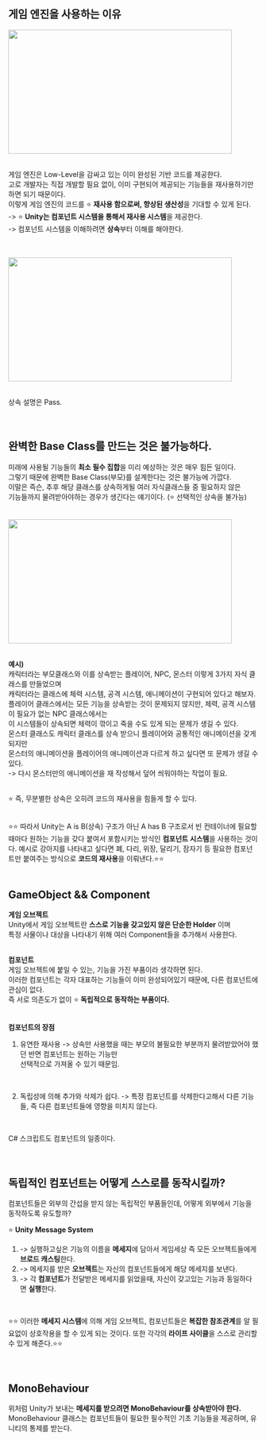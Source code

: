 ## 게임 엔진을 사용하는 이유

<img src="https://user-images.githubusercontent.com/43705434/123098540-37a44100-d46c-11eb-9e99-7aab4c065ab9.PNG" width="450" height="250"><br>
<br>

게임 엔진은 Low-Level을 감싸고 있는 이미 완성된 기반 코드를 제공한다.<br>
고로 개발자는 직접 개발할 필요 없이, 이미 구현되어 제공되는 기능들을 재사용하기만 하면 되기 때문이다.<br>
이렇게 게임 엔진의 코드를 ⭐ **재사용 함으로써, 향상된 생산성**을 기대할 수 있게 된다.<br>
-> ⭐ **Unity는 컴포넌트 시스템을 통해서 재사용 시스템**을 제공한다.<br>
-> 컴포넌트 시스템을 이해하려면 **상속**부터 이해를 해야한다.<br>
<br>
<br>

<img src="https://user-images.githubusercontent.com/43705434/123098552-38d56e00-d46c-11eb-9aea-95fdfeccfe95.PNG" width="450" height="250"><br>
<br>

상속 설명은 Pass.<br>
<br>
<br>

## 완벽한 Base Class를 만드는 것은 불가능하다.
미래에 사용될 기능들의 **최소 필수 집합**을 미리 예상하는 것은 매우 힘든 일이다.<br>
그렇기 때문에 완벽한 Base Class(부모)를 설계한다는 것은 불가능에 가깝다.<br>
이말은 즉슨, 추후 해당 클래스를 상속하게될 여러 자식클래스들 중 필요하지 않은<br>
기능들까지 물려받아야하는 경우가 생긴다는 얘기이다. (⭐ 선택적인 상속을 불가능)<br>
<br>

<img src="https://user-images.githubusercontent.com/43705434/123098546-38d56e00-d46c-11eb-8760-7d48c26a2b32.PNG" width="450" height="250"><br>
<br>

**예시)**<br>
캐릭터라는 부모클래스와 이를 상속받는 플레이어, NPC, 몬스터 이렇게 3가지 자식 클래스를 만들었으며<br>
캐릭터라는 클래스에 체력 시스템, 공격 시스템, 애니메이션이 구현되어 있다고 해보자.<br>
플레이어 클래스에서는 모든 기능을 상속받는 것이 문제되지 않지만, 체력, 공격 시스템이 필요가 없는 NPC 클래스에서는<br>
이 시스템들이 상속되면 체력이 깎이고 죽을 수도 있게 되는 문제가 생길 수 있다.<br>
몬스터 클래스도 캐릭터 클래스를 상속 받으니 플레이어와 공통적인 애니메이션을 갖게 되지만<br>
몬스터의 애니메이션을 플레이어의 애니메이션과 다르게 하고 싶다면 또 문제가 생길 수 있다.<br>
-> 다시 몬스터만의 애니메이션을 재 작성해서 덮어 씌워야하는 작업이 필요.<br>
<br>

⭐ 즉, 무분별한 상속은 오히려 코드의 재사용을 힘들게 할 수 있다.<br>
<br>

⭐⭐ 따라서 Unity는 A is B(상속) 구조가 아닌 A has B 구조로서 빈 컨테이너에 필요할 때마다 원하는 기능을 갖다 붙여서 포함시키는 방식인 **컴포넌트 시스템**을 사용하는 것이다.
예시로 강아지를 나타내고 싶다면 폐, 다리, 위장, 달리기, 잠자기 등 필요한 컴포넌트만 붙여주는 방식으로 **코드의 재사용**을 이뤄낸다.⭐⭐
<br>
<br>

## GameObject && Component
**게임 오브젝트**<br>
Unity에서 게임 오브젝트란 **스스로 기능을 갖고있지 않은 단순한 Holder** 이며<br>
특정 사물이나 대상을 나타내기 위해 여러 Component들을 추가해서 사용한다.<br>
<br>

**컴포넌트**<br>
게임 오브젝트에 붙일 수 있는, 기능을 가진 부품이라 생각하면 된다.<br>
이러한 컴포넌트는 각자 대표하는 기능들이 이미 완성되어있기 때문에, 다른 컴포넌트에 관심이 없다.<br>
즉 서로 의존도가 없이 ⭐ **독립적으로 동작하는 부품이다.**<br>
<br>

**컴포넌트의 장점**<br>
1. 유연한 재사용
-> 상속만 사용했을 때는 부모의 불필요한 부분까지 물려받았어야 했던 반면 컴포넌트는 원하는 기능만<br>
선택적으로 가져올 수 있기 때문임.<br>
<br>

2. 독립성에 의해 추가와 삭제가 쉽다.
-> 특정 컴포넌트를 삭제한다고해서 다른 기능들, 즉 다른 컴포넌트들에 영향을 미치지 않는다.<br>
<br>

C# 스크립트도 컴포넌트의 일종이다.<br>
<br>
<br>

## 독립적인 컴포넌트는 어떻게 스스로를 동작시킬까?
컴포넌트들은 외부의 간섭을 받지 않는 독립적인 부품들인데, 어떻게 외부에서 기능을 동작하도록 유도할까?<br>

⭐ **Unity Message System**<br>
1. -> 실행하고싶은 기능의 이름을 **메세지**에 담아서 게임세상 즉 모든 오브젝트들에게 **브로드 캐스팅**한다.<br>
2. -> 메세지를 받은 **오브젝트**는 자신의 컴포넌트들에게 해당 메세지를 보낸다.<br>
3. -> 각 **컴포넌트**가 전달받은 메세지를 읽었을때, 자신이 갖고있는 기능과 동일하다면 **실행**한다.<br>
<br>

⭐⭐ 이러한 **메세지 시스템**에 의해 게임 오브젝트, 컴포넌트들은 **복잡한 참조관계**를 알 필요없이 상호작용을 할 수 있게 되는 것이다.
또한 각각의 **라이프 사이클**을 스스로 관리할 수 있게 해준다.⭐⭐<br>
<br>
<br>

## MonoBehaviour
위처럼 Unity가 보내는 **메세지를 받으려면 MonoBehaviour를 상속받아야 한다.**<br>
MonoBehaviour 클래스는 컴포넌트들이 필요한 필수적인 기초 기능들을 제공하며, 유니티의 통제를 받는다.<br>

